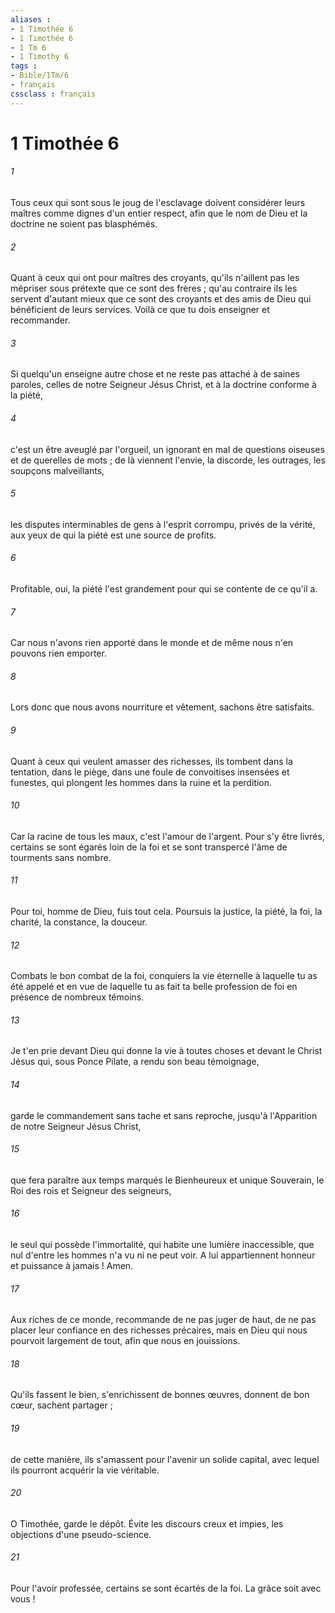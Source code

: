 ```yaml
---
aliases : 
- 1 Timothée 6
- 1 Timothée 6
- 1 Tm 6
- 1 Timothy 6
tags : 
- Bible/1Tm/6
- français
cssclass : français
---
```


# 1 Timothée 6

###### 1
Tous ceux qui sont sous le joug de l'esclavage doivent considérer leurs maîtres comme dignes d'un entier respect, afin que le nom de Dieu et la doctrine ne soient pas blasphémés. 
###### 2
Quant à ceux qui ont pour maîtres des croyants, qu'ils n'aillent pas les mépriser sous prétexte que ce sont des frères ; qu'au contraire ils les servent d'autant mieux que ce sont des croyants et des amis de Dieu qui bénéficient de leurs services. Voilà ce que tu dois enseigner et recommander. 
###### 3
Si quelqu'un enseigne autre chose et ne reste pas attaché à de saines paroles, celles de notre Seigneur Jésus Christ, et à la doctrine conforme à la piété, 
###### 4
c'est un être aveuglé par l'orgueil, un ignorant en mal de questions oiseuses et de querelles de mots ; de là viennent l'envie, la discorde, les outrages, les soupçons malveillants, 
###### 5
les disputes interminables de gens à l'esprit corrompu, privés de la vérité, aux yeux de qui la piété est une source de profits. 
###### 6
Profitable, oui, la piété l'est grandement pour qui se contente de ce qu'il a. 
###### 7
Car nous n'avons rien apporté dans le monde et de même nous n'en pouvons rien emporter. 
###### 8
Lors donc que nous avons nourriture et vêtement, sachons être satisfaits. 
###### 9
Quant à ceux qui veulent amasser des richesses, ils tombent dans la tentation, dans le piège, dans une foule de convoitises insensées et funestes, qui plongent les hommes dans la ruine et la perdition. 
###### 10
Car la racine de tous les maux, c'est l'amour de l'argent. Pour s'y être livrés, certains se sont égarés loin de la foi et se sont transpercé l'âme de tourments sans nombre. 
###### 11
Pour toi, homme de Dieu, fuis tout cela. Poursuis la justice, la piété, la foi, la charité, la constance, la douceur. 
###### 12
Combats le bon combat de la foi, conquiers la vie éternelle à laquelle tu as été appelé et en vue de laquelle tu as fait ta belle profession de foi en présence de nombreux témoins. 
###### 13
Je t'en prie devant Dieu qui donne la vie à toutes choses et devant le Christ Jésus qui, sous Ponce Pilate, a rendu son beau témoignage, 
###### 14
garde le commandement sans tache et sans reproche, jusqu'à l'Apparition de notre Seigneur Jésus Christ, 
###### 15
que fera paraître aux temps marqués le Bienheureux et unique Souverain, le Roi des rois et Seigneur des seigneurs, 
###### 16
le seul qui possède l'immortalité, qui habite une lumière inaccessible, que nul d'entre les hommes n'a vu ni ne peut voir. A lui appartiennent honneur et puissance à jamais ! Amen. 
###### 17
Aux riches de ce monde, recommande de ne pas juger de haut, de ne pas placer leur confiance en des richesses précaires, mais en Dieu qui nous pourvoit largement de tout, afin que nous en jouissions. 
###### 18
Qu'ils fassent le bien, s'enrichissent de bonnes œuvres, donnent de bon cœur, sachent partager ; 
###### 19
de cette manière, ils s'amassent pour l'avenir un solide capital, avec lequel ils pourront acquérir la vie véritable. 
###### 20
O Timothée, garde le dépôt. Évite les discours creux et impies, les objections d'une pseudo-science. 
###### 21
Pour l'avoir professée, certains se sont écartés de la foi. La grâce soit avec vous ! 
